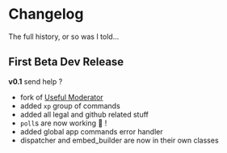# Changelog

<summary>The full history, or so was I told...</summary>

## First Beta Dev Release

**v0.1** send help ?

- fork of [Useful Moderator](https://github.com/thomasByr/useful-moderator)
- added `xp` group of commands
- added all legal and github related stuff
- `poll`s are now working 🎉 !
- added global app commands error handler
- dispatcher and embed_builder are now in their own classes
